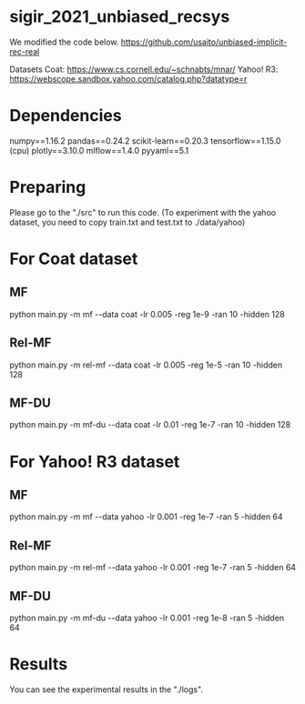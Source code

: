 # sigir_2021_unbiased_recsys
We modified the code below.
https://github.com/usaito/unbiased-implicit-rec-real

Datasets
Coat: https://www.cs.cornell.edu/~schnabts/mnar/
Yahoo! R3: https://webscope.sandbox.yahoo.com/catalog.php?datatype=r


# Dependencies
numpy==1.16.2
pandas==0.24.2
scikit-learn==0.20.3
tensorflow==1.15.0 (cpu)
plotly==3.10.0
mlflow==1.4.0
pyyaml==5.1

# Preparing
Please go to the "./src" to run this code.
(To experiment with the yahoo dataset, you need to copy train.txt and test.txt to ./data/yahoo)

# For Coat dataset
## MF
python main.py -m mf --data coat -lr 0.005 -reg 1e-9 -ran 10 -hidden 128

## Rel-MF
python main.py -m rel-mf --data coat -lr 0.005 -reg 1e-5 -ran 10 -hidden 128

## MF-DU
python main.py -m mf-du --data coat -lr 0.01 -reg 1e-7 -ran 10 -hidden 128


# For Yahoo! R3 dataset
## MF
python main.py -m mf --data yahoo -lr 0.001 -reg 1e-7 -ran 5 -hidden 64

## Rel-MF
python main.py -m rel-mf --data yahoo -lr 0.001 -reg 1e-7 -ran 5 -hidden 64

## MF-DU
python main.py -m mf-du --data yahoo -lr 0.001 -reg 1e-8 -ran 5 -hidden 64


# Results
You can see the experimental results in the "./logs".
